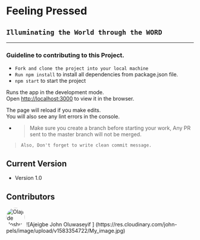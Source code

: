 # Feeling Pressed

## `Illuminating the World through the WORD`

<hr>

### Guideline to contributing to this Project.

- `Fork and clone the project into your local machine`
- `Run npm install` to install all dependencies from package.json file.
- `npm start` to start the project

Runs the app in the development mode.<br />
Open [http://localhost:3000](http://localhost:3000) to view it in the browser.

The page will reload if you make edits.<br />
You will also see any lint errors in the console.

- > Make sure you create a branch before starting your work, Any PR sent to the master branch will not be merged.

> `Also, Don't forget to write clean commit message.`

## Current Version

- Version 1.0

## Contributors

<img src="https://res.cloudinary.com/drqltx8ye/image/upload/v1557413751/20190509_150157_qygu2e.jpg" alt="Olajide Joshua" width="50" height="50" style="border-radius: 50%">
![Ajeigbe John Oluwaseyif ] (https://res.cloudinary.com/john-pels/image/upload/v1583354722/My_image.jpg)
<!-- ![Your name](cloudinaryimageurl) -->
<!-- ![Your name](cloudinaryimageurl) -->
